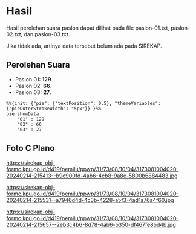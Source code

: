 # Hasil

Hasil perolehan suara paslon dapat dilihat pada file paslon-01.txt, paslon-02.txt, dan paslon-03.txt.

Jika tidak ada, artinya data tersebut belum ada pada SIREKAP.

## Perolehan Suara

 * Paslon 01: **129**.
 * Paslon 02: **66**.
 * Paslon 03: **27**.

```mermaid
%%{init: {"pie": {"textPosition": 0.5}, "themeVariables": {"pieOuterStrokeWidth": "5px"}} }%%
pie showData
    "01" : 129
    "02" : 66
    "03" : 27
```
## Foto C Plano

https://sirekap-obj-formc.kpu.go.id/d419/pemilu/ppwp/31/73/08/10/04/3173081004020-20240214-215413--b9c900fd-4ab6-4cb8-9a8e-5800b6884483.jpg

https://sirekap-obj-formc.kpu.go.id/d419/pemilu/ppwp/31/73/08/10/04/3173081004020-20240214-215531--a7946d4d-4c3b-4228-a5f3-4ad1a76a4f60.jpg

https://sirekap-obj-formc.kpu.go.id/d419/pemilu/ppwp/31/73/08/10/04/3173081004020-20240214-215657--2eb3c4b6-8d78-4ab6-b350-df467fe8bd4b.jpg

